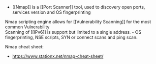 -  [[Nmap]] is a [[Port Scanner]] tool, used to discovery open ports, services version and OS fingerprinting

Nmap scripting engine allows for [[Vulnerability Scanning]] for the most common Vulnerability  
Scanning of [[IPv6]] is support  but limited to a single address. 
	- OS fingerprinting, NSE scripts, SYN or connect scans and ping scan. 
	
 Nmap cheat sheet: 
  - https://www.stationx.net/nmap-cheat-sheet/

